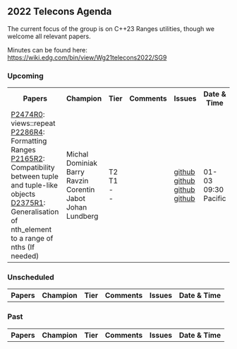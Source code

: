 ## 2022 Telecons Agenda

The current focus of the group is on C++23 Ranges utilities, though we welcome all relevant papers.

Minutes can be found here: https://wiki.edg.com/bin/view/Wg21telecons2022/SG9

### Upcoming

<table>
<tr>
<th>Papers
<th>Champion
<th>Tier
<th>Comments 
<th>Issues
<th>Date & Time

  
<tr>
  
<tr>
<td><a href="https://isocpp.org/files/papers/P2474R0.html">P2474R0</a>: views::repeat
<br/><a href="https://isocpp.org/files/papers/P2286R4.html">P2286R4</a>: Formatting Ranges
<br/><a href="https://wg21.link/p2165">P2165R2</a>: Compatibility between tuple and tuple-like objects
<br/><a href="https://isocpp.org/files/papers/D2375R1.pdf">D2375R1</a>: Generalisation of nth_element to a range of nths (If needed)
<td>Michal Dominiak
<br/>Barry Ravzin
<br/>Corentin Jabot
<br/>Johan Lundberg
<td>T2
<br/>T1
<br/>-
<br/>-
<td>
<td><a href="http://wg21.link/P2474/github">github</a>
<br/><a href="http://wg21.link/P2286/github">github</a>
<br/><a href="http://wg21.link/P2165/github">github</a>
<br/><a href="http://wg21.link/P2375/github">github</a>
<td>01-03<br/> 09:30 Pacific

</table>
  
### Unscheduled

<table>
<tr>
<th>Papers
<th>Champion
<th>Tier
<th>Comments 
<th>Issues
<th>Date & Time

<!---
<tr>
<td><a href="https://wg21.link/P2164">P2164R5</a>: views::enumerate
<td>Corentin Jabot
<td>T1
<td>
<td><a href="http://wg21.link/p2164/github">github</a>
<td>
  
Deffered by LEWG
<br/><a href="https://cplusplus.github.io/LWG/issue3534">LWG3534</a>: ranges::set_intersection and ranges::set_difference algorithm requirements are too strict
<br/><a href="http://wg21.link/LWG3534/github">github</a>
-->

</table>

### Past

<table>
<tr>
<th>Papers
<th>Champion
<th>Tier
<th>Comments 
<th>Issues
<th>Date & Time

</table>
